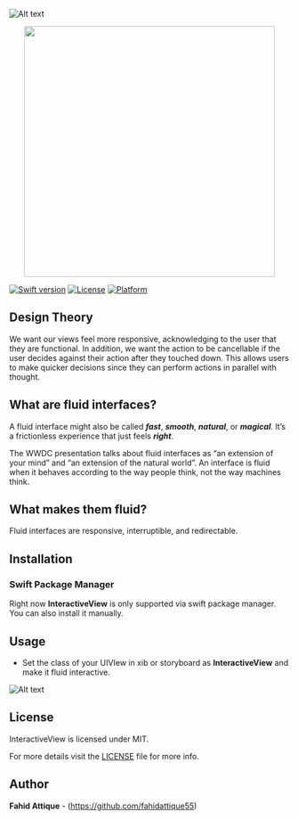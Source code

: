 ![Alt text](https://i.imgur.com/bxwf2aA.png "FAInteractiveView-Image")


<p align="center">
    <a href="http://i.imgur.com/ZN13eaf.gif">
        <img src="http://i.imgur.com/ZN13eaf.gif" height="450">
    </a>
</p>



[![Swift version](https://img.shields.io/badge/swift-5.0-orange.svg?style=flat.svg)](https://img.shields.io/badge/swift-5.0-orange.svg?style=flat.svg)
[![License](https://img.shields.io/badge/License-MIT-brightgreen.svg?style=flat.svg)](https://img.shields.io/badge/License-MIT-brightgreen.svg?style=flat.svg)
[![Platform](https://img.shields.io/cocoapods/p/FAPanels.svg?style=flat)](http://cocoapods.org/pods/FAPanels)





## Design Theory

We want our views feel more responsive, acknowledging to the user that they are functional. In addition, we want the action to be cancellable if the user decides against their action after they touched down. This allows users to make quicker decisions since they can perform actions in parallel with thought.


## What are fluid interfaces?

A fluid interface might also be called ***fast***, ***smooth***, ***natural***, or ***magical***. It’s a frictionless experience that just feels ***right***.

The WWDC presentation talks about fluid interfaces as “an extension of your mind” and “an extension of the natural world”. An interface is fluid when it behaves according to the way people think, not the way machines think.


## What makes them fluid?

Fluid interfaces are responsive, interruptible, and redirectable.




## Installation

### Swift Package Manager

Right now **InteractiveView** is only supported via swift package manager. You can also install it manually.





## Usage

- Set the class of your UIVIew in xib or storyboard as **InteractiveView** and make it fluid interactive.

![Alt text](https://i.imgur.com/9Ed6o5R.png "FAPanel-Image-Usage")




## License

InteractiveView is licensed under MIT.

For more details visit the [LICENSE](https://github.com/fahidattique55/InteractiveView/blob/master/LICENSE.txt) file for more info.


## Author

**Fahid Attique** - (https://github.com/fahidattique55)

